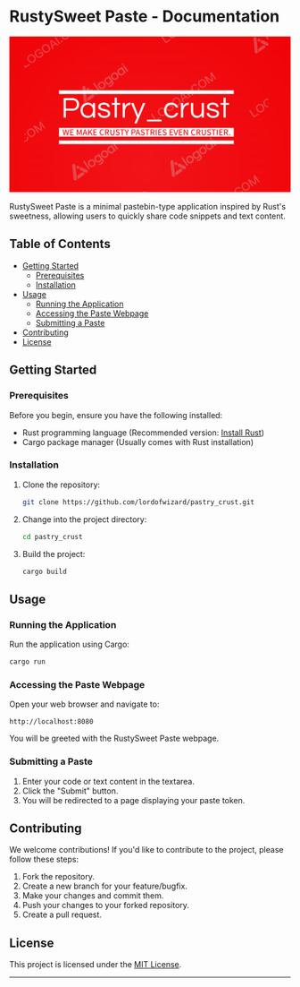 # RustySweet Paste - Documentation
![Image](Pastry_crust.png)

RustySweet Paste is a minimal pastebin-type application inspired by Rust's sweetness, allowing users to quickly share code snippets and text content.

## Table of Contents

- [Getting Started](#getting-started)
  - [Prerequisites](#prerequisites)
  - [Installation](#installation)
- [Usage](#usage)
  - [Running the Application](#running-the-application)
  - [Accessing the Paste Webpage](#accessing-the-paste-webpage)
  - [Submitting a Paste](#submitting-a-paste)
- [Contributing](#contributing)
- [License](#license)

## Getting Started

### Prerequisites

Before you begin, ensure you have the following installed:

- Rust programming language (Recommended version: [Install Rust](https://www.rust-lang.org/tools/install))
- Cargo package manager (Usually comes with Rust installation)

### Installation

1. Clone the repository:

   ```bash
   git clone https://github.com/lordofwizard/pastry_crust.git
   ```

2. Change into the project directory:

   ```bash
   cd pastry_crust
   ```

3. Build the project:

   ```bash
   cargo build
   ```

## Usage

### Running the Application

Run the application using Cargo:

```bash
cargo run
```

### Accessing the Paste Webpage

Open your web browser and navigate to:

```
http://localhost:8080
```

You will be greeted with the RustySweet Paste webpage.

### Submitting a Paste

1. Enter your code or text content in the textarea.
2. Click the "Submit" button.
3. You will be redirected to a page displaying your paste token.

## Contributing

We welcome contributions! If you'd like to contribute to the project, please follow these steps:

1. Fork the repository.
2. Create a new branch for your feature/bugfix.
3. Make your changes and commit them.
4. Push your changes to your forked repository.
5. Create a pull request.

## License

This project is licensed under the [MIT License](LICENSE).

---


